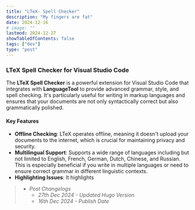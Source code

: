```yaml
---
title: "LTeX- Spell Checker"
description: "My fingers are fat"
date: 2024-12-16
# image: ""
lastmod: 2024-12-27
showTableOfContents: false
tags: ["dev"]
type: "post"
---
```


### LTeX Spell Checker for Visual Studio Code

The **LTeX Spell Checker** is a powerful extension for Visual Studio Code that integrates with **LanguageTool** to provide advanced grammar, style, and spell checking. It's particularly useful for writing in markup languages and ensures that your documents are not only syntactically correct but also grammatically polished.

#### Key Features

- **Offline Checking**: LTeX operates offline, meaning it doesn't upload your documents to the internet, which is crucial for maintaining privacy and security.
- **Multilingual Support**: Supports a wide range of languages including but not limited to English, French, German, Dutch, Chinese, and Russian. This is especially beneficial if you write in multiple languages or need to ensure correct grammar in different linguistic contexts.
- **Highlighting Issues**: It highlights

> - *Post Changelogs*
>   - *27th Dec 2024 - Updated Hugo Version*
>   - *16th Dec 2024 - Publish Date*
